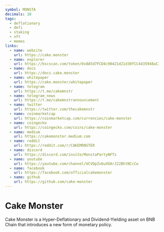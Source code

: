 ```yaml
---
symbol: MONSTA
decimals: 18
tags:
  - deflationary
  - defi
  - staking
  - nft
  - memes
links:
  - name: website
    url: https://cake.monster
  - name: explorer
    url: https://bscscan.com/token/0x8A5d7FCD4c90421d21d30fCC4435948aC3618B2f
  - name: docs
    url: https://docs.cake.monster
  - name: whitepaper
    url: https://cake.monster/whitepaper
  - name: telegram
    url: https://t.me/cakemnstr
  - name: telegram_news
    url: https://t.me/cakemnstrannouncement
  - name: twitter
    url: https://twitter.com/thecakemnstr
  - name: coinmarketcap
    url: https://coinmarketcap.com/currencies/cake-monster
  - name: coingecko
    url: https://coingecko.com/coins/cake-monster
  - name: medium
    url: https://cakemonster.medium.com
  - name: reddit
    url: https://reddit.com/r/CAKEMONSTER
  - name: discord
    url: https://discord.com/invite/MonstaPartyNFTs
  - name: youtube
    url: https://youtube.com/channel/UCVDpZv6uXOArJ22BhtNCcCw
  - name: facebook
    url: https://facebook.com/officialcakemonster
  - name: github
    url: https://github.com/cake-monster
---
```


# Cake Monster

Cake Monster is a Hyper-Deflationary and Dividend-Yielding asset on BNB Chain that introduces a new form of monetary policy.
